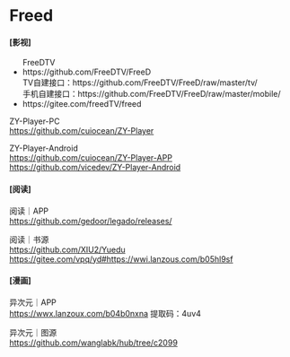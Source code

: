 # Freed

#### [影视]
<ul>FreeDTV
  <li>https://github.com/FreeDTV/FreeD</br>
  TV自建接口：https://github.com/FreeDTV/FreeD/raw/master/tv/</br>
  手机自建接口：https://github.com/FreeDTV/FreeD/raw/master/mobile/</li>
  <li>https://gitee.com/freedTV/freed</li>
</ul>


ZY-Player-PC</br>
https://github.com/cuiocean/ZY-Player

ZY-Player-Android</br>
https://github.com/cuiocean/ZY-Player-APP</br>
https://github.com/vicedev/ZY-Player-Android

#### [阅读]
阅读｜APP</br>
https://github.com/gedoor/legado/releases/

阅读｜书源</br>
https://github.com/XIU2/Yuedu</br>
https://gitee.com/vpq/yd#https://wwi.lanzous.com/b05hl9sf

#### [漫画]
异次元｜APP</br>
https://wwx.lanzoux.com/b04b0nxna 提取码：4uv4

异次元｜图源</br>
https://github.com/wanglabk/hub/tree/c2099
